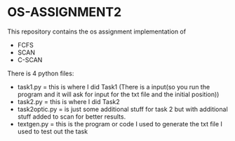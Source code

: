 # OS-ASSIGNMENT2
This repository contains the os assignment implementation of
- FCFS
- SCAN
- C-SCAN

There is 4 python files:
- task1.py = this is where I did Task1 (There is a input(so you run the program and it will ask for input for the txt file and the initial position))
- task2.py = this is where I did Task2
- task2optic.py = is just some additional stuff for task 2 but with additional stuff added to scan for better results.
- textgen.py = this is the program or code I used to generate the txt file I used to test out the task
